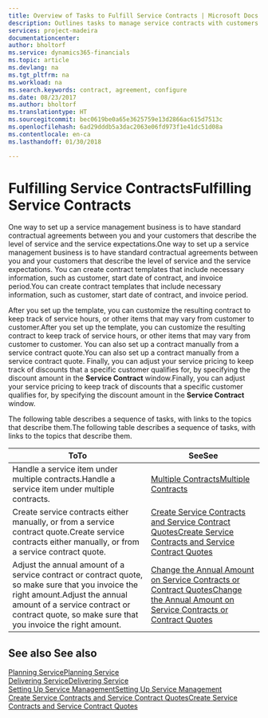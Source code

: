 ```yaml
---
title: Overview of Tasks to Fulfill Service Contracts | Microsoft Docs
description: Outlines tasks to manage service contracts with customers.
services: project-madeira
documentationcenter: 
author: bholtorf
ms.service: dynamics365-financials
ms.topic: article
ms.devlang: na
ms.tgt_pltfrm: na
ms.workload: na
ms.search.keywords: contract, agreement, configure
ms.date: 08/23/2017
ms.author: bholtorf
ms.translationtype: HT
ms.sourcegitcommit: bec0619be0a65e3625759e13d2866ac615d7513c
ms.openlocfilehash: 6ad29dddb5a3dac2063e06fd973f1e41dc51d08a
ms.contentlocale: en-ca
ms.lasthandoff: 01/30/2018

---
```

# <a name="fulfilling-service-contracts"></a><span data-ttu-id="fb4ab-103">Fulfilling Service Contracts</span><span class="sxs-lookup"><span data-stu-id="fb4ab-103">Fulfilling Service Contracts</span></span> 
<span data-ttu-id="fb4ab-104">One way to set up a service management business is to have standard contractual agreements between you and your customers that describe the level of service and the service expectations.</span><span class="sxs-lookup"><span data-stu-id="fb4ab-104">One way to set up a service management business is to have standard contractual agreements between you and your customers that describe the level of service and the service expectations.</span></span> <span data-ttu-id="fb4ab-105">You can create contract templates that include necessary information, such as customer, start date of contract, and invoice period.</span><span class="sxs-lookup"><span data-stu-id="fb4ab-105">You can create contract templates that include necessary information, such as customer, start date of contract, and invoice period.</span></span>  
  
<span data-ttu-id="fb4ab-106">After you set up the template, you can customize the resulting contract to keep track of service hours, or other items that may vary from customer to customer.</span><span class="sxs-lookup"><span data-stu-id="fb4ab-106">After you set up the template, you can customize the resulting contract to keep track of service hours, or other items that may vary from customer to customer.</span></span> <span data-ttu-id="fb4ab-107">You can also set up a contract manually from a service contract quote.</span><span class="sxs-lookup"><span data-stu-id="fb4ab-107">You can also set up a contract manually from a service contract quote.</span></span> <span data-ttu-id="fb4ab-108">Finally, you can adjust your service pricing to keep track of discounts that a specific customer qualifies for, by specifying the discount amount in the **Service Contract** window.</span><span class="sxs-lookup"><span data-stu-id="fb4ab-108">Finally, you can adjust your service pricing to keep track of discounts that a specific customer qualifies for, by specifying the discount amount in the **Service Contract** window.</span></span>  

<span data-ttu-id="fb4ab-109">The following table describes a sequence of tasks, with links to the topics that describe them.</span><span class="sxs-lookup"><span data-stu-id="fb4ab-109">The following table describes a sequence of tasks, with links to the topics that describe them.</span></span>   
  
|<span data-ttu-id="fb4ab-110">**To**</span><span class="sxs-lookup"><span data-stu-id="fb4ab-110">**To**</span></span>|<span data-ttu-id="fb4ab-111">**See**</span><span class="sxs-lookup"><span data-stu-id="fb4ab-111">**See**</span></span>|  
|------------|-------------|  
|<span data-ttu-id="fb4ab-112">Handle a service item under multiple contracts.</span><span class="sxs-lookup"><span data-stu-id="fb4ab-112">Handle a service item under multiple contracts.</span></span> | [<span data-ttu-id="fb4ab-113">Multiple Contracts</span><span class="sxs-lookup"><span data-stu-id="fb4ab-113">Multiple Contracts</span></span>](service-multiple-contracts.md)|  
|<span data-ttu-id="fb4ab-114">Create service contracts either manually, or from a service contract quote.</span><span class="sxs-lookup"><span data-stu-id="fb4ab-114">Create service contracts either manually, or from a service contract quote.</span></span>| [<span data-ttu-id="fb4ab-115">Create Service Contracts and Service Contract Quotes</span><span class="sxs-lookup"><span data-stu-id="fb4ab-115">Create Service Contracts and Service Contract Quotes</span></span>](service-how-to-create-service-contracts-and-service-contract-quotes.md)|
|<span data-ttu-id="fb4ab-116">Adjust the annual amount of a service contract or contract quote, so make sure that you invoice the right amount.</span><span class="sxs-lookup"><span data-stu-id="fb4ab-116">Adjust the annual amount of a service contract or contract quote, so make sure that you invoice the right amount.</span></span>|[<span data-ttu-id="fb4ab-117">Change the Annual Amount on Service Contracts or Contract Quotes</span><span class="sxs-lookup"><span data-stu-id="fb4ab-117">Change the Annual Amount on Service Contracts or Contract Quotes</span></span>](service-how-to-change-the-annual-amount-on-service-contracts-or-contract-quotes.md)|

## <a name="see-also"></a><span data-ttu-id="fb4ab-118">See also </span><span class="sxs-lookup"><span data-stu-id="fb4ab-118">See also</span></span>
[<span data-ttu-id="fb4ab-119">Planning Service</span><span class="sxs-lookup"><span data-stu-id="fb4ab-119">Planning Service</span></span>](service-plan-service.md)  
[<span data-ttu-id="fb4ab-120">Delivering Service</span><span class="sxs-lookup"><span data-stu-id="fb4ab-120">Delivering Service</span></span>](service-deliver-service.md)  
[<span data-ttu-id="fb4ab-121">Setting Up Service Management</span><span class="sxs-lookup"><span data-stu-id="fb4ab-121">Setting Up Service Management</span></span>](service-setup-service.md)  
[<span data-ttu-id="fb4ab-122">Create Service Contracts and Service Contract Quotes</span><span class="sxs-lookup"><span data-stu-id="fb4ab-122">Create Service Contracts and Service Contract Quotes</span></span>](service-how-to-create-service-contracts-and-service-contract-quotes.md)  

